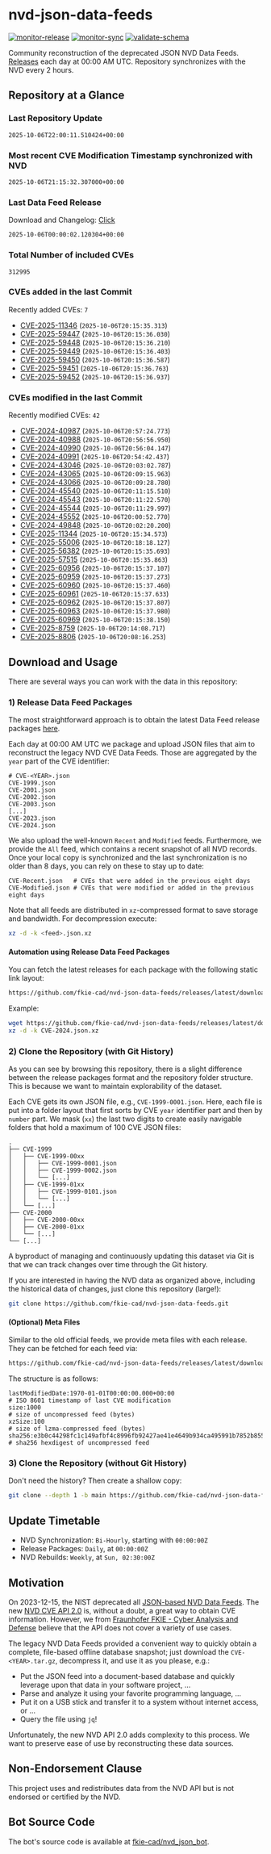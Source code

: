 # nvd-json-data-feeds

[![monitor-release](https://github.com/fkie-cad/nvd-json-data-feeds/actions/workflows/monitor_release.yml/badge.svg)](https://github.com/fkie-cad/nvd-json-data-feeds/actions/workflows/monitor_release.yml)
[![monitor-sync](https://github.com/fkie-cad/nvd-json-data-feeds/actions/workflows/monitor_sync.yml/badge.svg)](https://github.com/fkie-cad/nvd-json-data-feeds/actions/workflows/monitor_sync.yml)
[![validate-schema](https://github.com/fkie-cad/nvd-json-data-feeds/actions/workflows/validate_schema.yml/badge.svg)](https://github.com/fkie-cad/nvd-json-data-feeds/actions/workflows/validate_schema.yml)

Community reconstruction of the deprecated JSON NVD Data Feeds.
[Releases](https://github.com/fkie-cad/nvd-json-data-feeds/releases/latest) each day at 00:00 AM UTC.
Repository synchronizes with the NVD every 2 hours.

## Repository at a Glance

### Last Repository Update

```plain
2025-10-06T22:00:11.510424+00:00
```

### Most recent CVE Modification Timestamp synchronized with NVD

```plain
2025-10-06T21:15:32.307000+00:00
```

### Last Data Feed Release

Download and Changelog: [Click](https://github.com/fkie-cad/nvd-json-data-feeds/releases/latest)

```plain
2025-10-06T00:00:02.120304+00:00
```

### Total Number of included CVEs

```plain
312995
```

### CVEs added in the last Commit

Recently added CVEs: `7`

- [CVE-2025-11346](CVE-2025/CVE-2025-113xx/CVE-2025-11346.json) (`2025-10-06T20:15:35.313`)
- [CVE-2025-59447](CVE-2025/CVE-2025-594xx/CVE-2025-59447.json) (`2025-10-06T20:15:36.030`)
- [CVE-2025-59448](CVE-2025/CVE-2025-594xx/CVE-2025-59448.json) (`2025-10-06T20:15:36.210`)
- [CVE-2025-59449](CVE-2025/CVE-2025-594xx/CVE-2025-59449.json) (`2025-10-06T20:15:36.403`)
- [CVE-2025-59450](CVE-2025/CVE-2025-594xx/CVE-2025-59450.json) (`2025-10-06T20:15:36.587`)
- [CVE-2025-59451](CVE-2025/CVE-2025-594xx/CVE-2025-59451.json) (`2025-10-06T20:15:36.763`)
- [CVE-2025-59452](CVE-2025/CVE-2025-594xx/CVE-2025-59452.json) (`2025-10-06T20:15:36.937`)


### CVEs modified in the last Commit

Recently modified CVEs: `42`

- [CVE-2024-40987](CVE-2024/CVE-2024-409xx/CVE-2024-40987.json) (`2025-10-06T20:57:24.773`)
- [CVE-2024-40988](CVE-2024/CVE-2024-409xx/CVE-2024-40988.json) (`2025-10-06T20:56:56.950`)
- [CVE-2024-40990](CVE-2024/CVE-2024-409xx/CVE-2024-40990.json) (`2025-10-06T20:56:04.147`)
- [CVE-2024-40991](CVE-2024/CVE-2024-409xx/CVE-2024-40991.json) (`2025-10-06T20:54:42.437`)
- [CVE-2024-43046](CVE-2024/CVE-2024-430xx/CVE-2024-43046.json) (`2025-10-06T20:03:02.787`)
- [CVE-2024-43065](CVE-2024/CVE-2024-430xx/CVE-2024-43065.json) (`2025-10-06T20:09:15.963`)
- [CVE-2024-43066](CVE-2024/CVE-2024-430xx/CVE-2024-43066.json) (`2025-10-06T20:09:28.780`)
- [CVE-2024-45540](CVE-2024/CVE-2024-455xx/CVE-2024-45540.json) (`2025-10-06T20:11:15.510`)
- [CVE-2024-45543](CVE-2024/CVE-2024-455xx/CVE-2024-45543.json) (`2025-10-06T20:11:22.570`)
- [CVE-2024-45544](CVE-2024/CVE-2024-455xx/CVE-2024-45544.json) (`2025-10-06T20:11:29.997`)
- [CVE-2024-45552](CVE-2024/CVE-2024-455xx/CVE-2024-45552.json) (`2025-10-06T20:00:52.770`)
- [CVE-2024-49848](CVE-2024/CVE-2024-498xx/CVE-2024-49848.json) (`2025-10-06T20:02:20.200`)
- [CVE-2025-11344](CVE-2025/CVE-2025-113xx/CVE-2025-11344.json) (`2025-10-06T20:15:34.573`)
- [CVE-2025-55006](CVE-2025/CVE-2025-550xx/CVE-2025-55006.json) (`2025-10-06T20:18:18.127`)
- [CVE-2025-56382](CVE-2025/CVE-2025-563xx/CVE-2025-56382.json) (`2025-10-06T20:15:35.693`)
- [CVE-2025-57515](CVE-2025/CVE-2025-575xx/CVE-2025-57515.json) (`2025-10-06T20:15:35.863`)
- [CVE-2025-60956](CVE-2025/CVE-2025-609xx/CVE-2025-60956.json) (`2025-10-06T20:15:37.107`)
- [CVE-2025-60959](CVE-2025/CVE-2025-609xx/CVE-2025-60959.json) (`2025-10-06T20:15:37.273`)
- [CVE-2025-60960](CVE-2025/CVE-2025-609xx/CVE-2025-60960.json) (`2025-10-06T20:15:37.460`)
- [CVE-2025-60961](CVE-2025/CVE-2025-609xx/CVE-2025-60961.json) (`2025-10-06T20:15:37.633`)
- [CVE-2025-60962](CVE-2025/CVE-2025-609xx/CVE-2025-60962.json) (`2025-10-06T20:15:37.807`)
- [CVE-2025-60963](CVE-2025/CVE-2025-609xx/CVE-2025-60963.json) (`2025-10-06T20:15:37.980`)
- [CVE-2025-60969](CVE-2025/CVE-2025-609xx/CVE-2025-60969.json) (`2025-10-06T20:15:38.150`)
- [CVE-2025-8759](CVE-2025/CVE-2025-87xx/CVE-2025-8759.json) (`2025-10-06T20:14:08.717`)
- [CVE-2025-8806](CVE-2025/CVE-2025-88xx/CVE-2025-8806.json) (`2025-10-06T20:08:16.253`)


## Download and Usage

There are several ways you can work with the data in this repository:

### 1) Release Data Feed Packages

The most straightforward approach is to obtain the latest Data Feed release packages [here](https://github.com/fkie-cad/nvd-json-data-feeds/releases/latest).

Each day at 00:00 AM UTC we package and upload JSON files that aim to reconstruct the legacy NVD CVE Data Feeds.
Those are aggregated by the `year` part of the CVE identifier:

```
# CVE-<YEAR>.json
CVE-1999.json
CVE-2001.json
CVE-2002.json
CVE-2003.json
[...]
CVE-2023.json
CVE-2024.json
```

We also upload the well-known `Recent` and `Modified` feeds.
Furthermore, we provide the `All` feed, which contains a recent snapshot of all NVD records.
Once your local copy is synchronized and the last synchronization is no older than 8 days, you can rely on these to stay up to date:

```plain
CVE-Recent.json   # CVEs that were added in the previous eight days
CVE-Modified.json # CVEs that were modified or added in the previous eight days
```

Note that all feeds are distributed in `xz`-compressed format to save storage and bandwidth.
For decompression execute:

```sh
xz -d -k <feed>.json.xz
```

#### Automation using Release Data Feed Packages

You can fetch the latest releases for each package with the following static link layout:

```sh
https://github.com/fkie-cad/nvd-json-data-feeds/releases/latest/download/CVE-<YEAR>.json.xz
```

Example:

```sh
wget https://github.com/fkie-cad/nvd-json-data-feeds/releases/latest/download/CVE-2024.json.xz
xz -d -k CVE-2024.json.xz
```

### 2) Clone the Repository (with Git History)

As you can see by browsing this repository, there is a slight difference between the release packages format and the repository folder structure.
This is because we want to maintain explorability of the dataset.

Each CVE gets its own JSON file, e.g., `CVE-1999-0001.json`.
Here, each file is put into a folder layout that first sorts by CVE `year` identifier part and then by `number` part.
We mask (`xx`) the last two digits to create easily navigable folders that hold a maximum of 100 CVE JSON files:

```plain
.
├── CVE-1999
│   ├── CVE-1999-00xx
│   │   ├── CVE-1999-0001.json
│   │   ├── CVE-1999-0002.json
│   │   └── [...]
│   ├── CVE-1999-01xx
│   │   ├── CVE-1999-0101.json
│   │   └── [...]
│   └── [...]
├── CVE-2000
│   ├── CVE-2000-00xx
│   ├── CVE-2000-01xx
│   └── [...]
└── [...]
```

A byproduct of managing and continuously updating this dataset via Git is that we can track changes over time through the Git history.

If you are interested in having the NVD data as organized above, including the historical data of changes, just clone this repository (large!):

```sh
git clone https://github.com/fkie-cad/nvd-json-data-feeds.git
```

#### (Optional) Meta Files

Similar to the old official feeds, we provide meta files with each release. They can be fetched for each feed via:

```sh
https://github.com/fkie-cad/nvd-json-data-feeds/releases/latest/download/CVE-<YEAR>.meta
```

The structure is as follows:

```plain
lastModifiedDate:1970-01-01T00:00:00.000+00:00                          # ISO 8601 timestamp of last CVE modification
size:1000                                                               # size of uncompressed feed (bytes)
xzSize:100                                                              # size of lzma-compressed feed (bytes)
sha256:e3b0c44298fc1c149afbf4c8996fb92427ae41e4649b934ca495991b7852b855 # sha256 hexdigest of uncompressed feed
```

### 3) Clone the Repository (without Git History)

Don't need the history? Then create a shallow copy:

```sh
git clone --depth 1 -b main https://github.com/fkie-cad/nvd-json-data-feeds.git
```


## Update Timetable

* NVD Synchronization: `Bi-Hourly`, starting with `00:00:00Z`
* Release Packages: `Daily`, at `00:00:00Z`
* NVD Rebuilds: `Weekly`, at `Sun, 02:30:00Z`


## Motivation

On 2023-12-15, the NIST deprecated all [JSON-based NVD Data Feeds](https://nvd.nist.gov/vuln/data-feeds#divRetirementBanner-1).
The new [NVD CVE API 2.0](https://nvd.nist.gov/developers/vulnerabilities) is, without a doubt, a great way to obtain CVE information.
However, we from [Fraunhofer FKIE - Cyber Analysis and Defense](https://www.fkie.fraunhofer.de/en/departments/cad.html) believe that the API does not cover a variety of use cases.

The legacy NVD Data Feeds provided a convenient way to quickly obtain a complete, file-based offline database snapshot; just download the `CVE-<YEAR>.tar.gz`, decompress it, and use it as you please, e.g.:

- Put the JSON feed into a document-based database and quickly leverage upon that data in your software project, ...
- Parse and analyze it using your favorite programming language, ...
- Put it on a USB stick and transfer it to a system without internet access, or ...
- Query the file using `jq`!

Unfortunately, the new NVD API 2.0 adds complexity to this process.
We want to preserve ease of use by reconstructing these data sources.

## Non-Endorsement Clause

This project uses and redistributes data from the NVD API but is not endorsed or certified by the NVD.

## Bot Source Code

The bot's source code is available at [fkie-cad/nvd\_json\_bot](https://github.com/fkie-cad/nvd_json_bot).